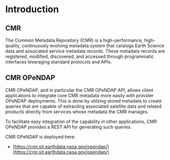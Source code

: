 # Introduction

## CMR

The Common Metadata Repository (CMR) is a high-performance, high-quality,
continuously evolving metadata system that catalogs Earth Science data and
associated service metadata records. These metadata records are registered,
modified, discovered, and accessed through programmatic interfaces leveraging
standard protocols and APIs.

## CMR OPeNDAP

CMR OPeNDAP, and in particular the CMR OPeNDAP API, allows client applications
to integrate core CMR metadata more easily with provider OPeNDAP deployments.
This is done by utilzing stored metadata to create queries that are capable of
extracting associated satellite data and related products directly from
services whose metadata the CMR manages.

To facilitate easy integration of the capability in other applications, CMR
OPeNDAP provides a REST API for generating such queries.

CMR OPeNDAP is deployed here:
* [https://cmr.sit.earthdata.nasa.gov/opendap/](https://cmr.sit.earthdata.nasa.gov/opendap/)
